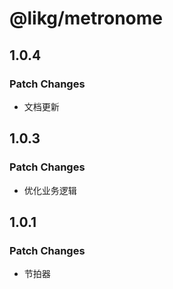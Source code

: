 # @likg/metronome

## 1.0.4

### Patch Changes

- 文档更新

## 1.0.3

### Patch Changes

- 优化业务逻辑

## 1.0.1

### Patch Changes

- 节拍器
